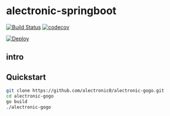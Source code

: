 # alectronic-springboot
[![Build Status](https://travis-ci.org/alectronic0/alectronic-gogo.svg?branch=master)](https://travis-ci.org/alectronic0/alectronic-gogo)
[![codecov](https://codecov.io/gh/alectronic0/alectronic-gogo/branch/master/graph/badge.svg)](https://codecov.io/gh/alectronic0/alectronic-gogo)

[![Deploy](https://www.herokucdn.com/deploy/button.svg)](https://heroku.com/deploy?template=https://github.com/alectronic0/alectronic-gogo)
## intro

## Quickstart
```bash
git clone https://github.com/alectronic0/alectronic-gogo.git
cd alectronic-gogo
go build
./alectronic-gogo
```
